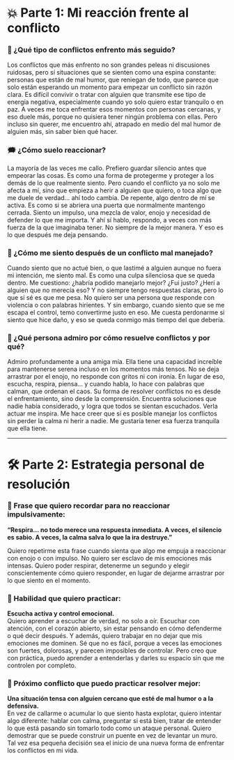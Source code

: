 # 💥 Parte 1: Mi reacción frente al conflicto

### 🧯 ¿Qué tipo de conflictos enfrento más seguido?
Los conflictos que más enfrento no son grandes peleas ni discusiones ruidosas, pero sí situaciones que se sienten como una espina constante: personas que están de mal humor, que reniegan de todo, que parece que solo están esperando un momento para empezar un conflicto sin razón clara. Es difícil convivir o tratar con alguien que transmite ese tipo de energía negativa, especialmente cuando yo solo quiero estar tranquilo o en paz. A veces me toca enfrentar esos momentos con personas cercanas, y eso duele más, porque no quisiera tener ningún problema con ellas. Pero incluso sin querer, me encuentro ahí, atrapado en medio del mal humor de alguien más, sin saber bien qué hacer.

### 🗯️ ¿Cómo suelo reaccionar?
La mayoría de las veces me callo. Prefiero guardar silencio antes que empeorar las cosas. Es como una forma de protegerme y proteger a los demás de lo que realmente siento. Pero cuando el conflicto ya no solo me afecta a mí, sino que empieza a herir a alguien que quiero, o toca algo que me duele de verdad... ahí todo cambia. De repente, algo dentro de mí se activa. Es como si se abriera una puerta que normalmente mantengo cerrada. Siento un impulso, una mezcla de valor, enojo y necesidad de defender lo que me importa. Y ahí sí hablo, respondo, a veces con más fuerza de la que imaginaba tener. No siempre de la mejor manera. Y eso es lo que después me deja pensando.

### 🤯 ¿Cómo me siento después de un conflicto mal manejado?
Cuando siento que no actué bien, o que lastimé a alguien aunque no fuera mi intención, me siento mal. Es como una culpa silenciosa que se queda dentro. Me cuestiono: ¿habría podido manejarlo mejor? ¿Fui justo? ¿Herí a alguien que no merecía eso? Y no siempre tengo respuestas claras, pero lo que sí sé es que me pesa. No quiero ser una persona que responde con violencia o con palabras hirientes. Y sin embargo, cuando siento que se me escapa el control, temo convertirme justo en eso. Me cuesta perdonarme si siento que hice daño, y eso se queda conmigo más tiempo del que debería.

### 🌈 ¿Qué persona admiro por cómo resuelve conflictos y por qué?
Admiro profundamente a una amiga mía. Ella tiene una capacidad increíble para mantenerse serena incluso en los momentos más tensos. No se deja arrastrar por el enojo, no responde con gritos ni con ironía. En lugar de eso, escucha, respira, piensa... y cuando habla, lo hace con palabras que calman, que ordenan el caos. Su forma de resolver conflictos no es desde el enfrentamiento, sino desde la comprensión. Encuentra soluciones que nadie había considerado, y logra que todos se sientan escuchados. Verla actuar me inspira. Me hace creer que sí es posible manejar los conflictos sin perder la calma ni herir a nadie. Me gustaría tener esa fuerza tranquila que ella tiene.

---

# 🛠️ Parte 2: Estrategia personal de resolución

### 💬 Frase que quiero recordar para no reaccionar impulsivamente:
**“Respira… no todo merece una respuesta inmediata. A veces, el silencio es sabio. A veces, la calma salva lo que la ira destruye.”**

Quiero repetirme esta frase cuando sienta que algo me empuja a reaccionar con enojo o con impulso. No quiero ser esclavo de mis emociones más intensas. Quiero poder respirar, detenerme un segundo y elegir conscientemente cómo quiero responder, en lugar de dejarme arrastrar por lo que siento en el momento.

### 🤝 Habilidad que quiero practicar:
**Escucha activa y control emocional.**  
Quiero aprender a escuchar de verdad, no solo a oír. Escuchar con atención, con el corazón abierto, sin estar pensando en cómo defenderme o qué decir después. Y además, quiero trabajar en no dejar que mis emociones me dominen. Sé que no es fácil, porque a veces las emociones son fuertes, dolorosas, y parecen imposibles de controlar. Pero creo que con práctica, puedo aprender a entenderlas y darles su espacio sin que me controlen por completo.

### 🧪 Próximo conflicto que puedo practicar resolver mejor:
**Una situación tensa con alguien cercano que esté de mal humor o a la defensiva.**  
En vez de callarme o acumular lo que siento hasta explotar, quiero intentar algo diferente: hablar con calma, preguntar si está bien, tratar de entender lo que está pasando sin tomarlo todo como un ataque personal. Quiero demostrar que se puede construir un puente en vez de levantar un muro. Tal vez esa pequeña decisión sea el inicio de una nueva forma de enfrentar los conflictos en mi vida.
